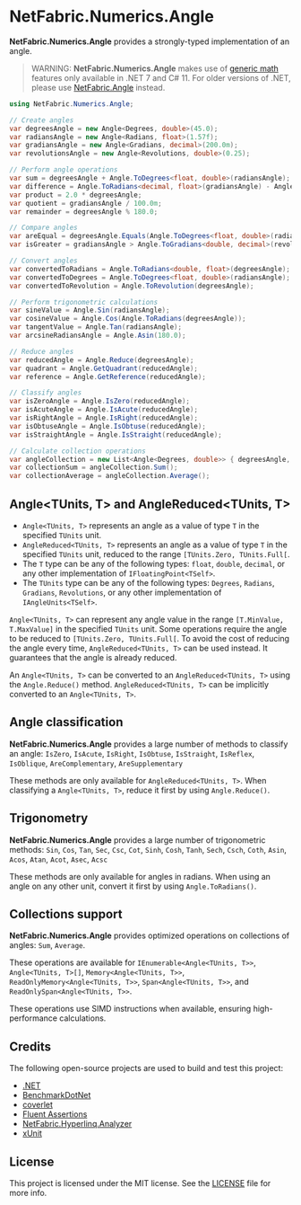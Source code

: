 ﻿# NetFabric.Numerics.Angle

**NetFabric.Numerics.Angle** provides a strongly-typed implementation of an angle. 

> WARNING: 
> **NetFabric.Numerics.Angle** makes use of [generic math](https://learn.microsoft.com/en-us/dotnet/standard/generics/math) features only available in .NET 7 and C# 11.
> For older versions of .NET, please use [NetFabric.Angle](https://github.com/NetFabric/NetFabric.Angle) instead.

``` csharp
using NetFabric.Numerics.Angle;

// Create angles
var degreesAngle = new Angle<Degrees, double>(45.0);
var radiansAngle = new Angle<Radians, float>(1.57f);
var gradiansAngle = new Angle<Gradians, decimal>(200.0m);
var revolutionsAngle = new Angle<Revolutions, double>(0.25);

// Perform angle operations
var sum = degreesAngle + Angle.ToDegrees<float, double>(radiansAngle);
var difference = Angle.ToRadians<decimal, float>(gradiansAngle) - Angle.ToRadians<double, float>(revolutionsAngle);
var product = 2.0 * degreesAngle;
var quotient = gradiansAngle / 100.0m;
var remainder = degreesAngle % 180.0;

// Compare angles
var areEqual = degreesAngle.Equals(Angle.ToDegrees<float, double>(radiansAngle));
var isGreater = gradiansAngle > Angle.ToGradians<double, decimal>(revolutionsAngle);

// Convert angles
var convertedToRadians = Angle.ToRadians<double, float>(degreesAngle);
var convertedToDegrees = Angle.ToDegrees<float, double>(radiansAngle);
var convertedToRevolution = Angle.ToRevolution(degreesAngle);

// Perform trigonometric calculations
var sineValue = Angle.Sin(radiansAngle);
var cosineValue = Angle.Cos(Angle.ToRadians(degreesAngle));
var tangentValue = Angle.Tan(radiansAngle);
var arcsineRadiansAngle = Angle.Asin(180.0);

// Reduce angles
var reducedAngle = Angle.Reduce(degreesAngle);
var quadrant = Angle.GetQuadrant(reducedAngle);
var reference = Angle.GetReference(reducedAngle);

// Classify angles
var isZeroAngle = Angle.IsZero(reducedAngle);
var isAcuteAngle = Angle.IsAcute(reducedAngle);
var isRightAngle = Angle.IsRight(reducedAngle);
var isObtuseAngle = Angle.IsObtuse(reducedAngle);
var isStraightAngle = Angle.IsStraight(reducedAngle);

// Calculate collection operations
var angleCollection = new List<Angle<Degrees, double>> { degreesAngle, Angle.ToDegrees<float, double>(radiansAngle), Angle.ToDegrees<decimal, double>(gradiansAngle) };
var collectionSum = angleCollection.Sum();
var collectionAverage = angleCollection.Average();
```

## Angle<TUnits, T> and AngleReduced<TUnits, T>

- `Angle<TUnits, T>` represents an angle as a value of type `T` in the specified `TUnits` unit. 
- `AngleReduced<TUnits, T>` represents an angle as a value of type `T` in the specified `TUnits` unit, reduced to the range `[TUnits.Zero, TUnits.Full[`.
- The `T` type can be any of the following types: `float`, `double`, `decimal`, or any other implementation of `IFloatingPoint<TSelf>`.
- The `TUnits` type can be any of the following types: `Degrees`, `Radians`, `Gradians`, `Revolutions`, or any other implementation of `IAngleUnits<TSelf>`.

`Angle<TUnits, T>` can represent any angle value in the range `[T.MinValue, T.MaxValue]` in the specified `TUnits` unit. Some operations require the angle to be reduced to `[TUnits.Zero, TUnits.Full[`. 
To avoid the cost of reducing the angle every time, `AngleReduced<TUnits, T>` can be used instead. It guarantees that the angle is already reduced. 

An `Angle<TUnits, T>` can be converted to an `AngleReduced<TUnits, T>` using the `Angle.Reduce()` method.
`AngleReduced<TUnits, T>` can be implicitly converted to an `Angle<TUnits, T>`.

## Angle classification

**NetFabric.Numerics.Angle** provides a large number of methods to classify an angle: `IsZero`, `IsAcute`, `IsRight`, `IsObtuse`, `IsStraight`, `IsReflex`, `IsOblique`, `AreComplementary`, `AreSupplementary`

These methods are only available for `AngleReduced<TUnits, T>`. When classifying a `Angle<TUnits, T>`, reduce it first by using `Angle.Reduce()`.

## Trigonometry

**NetFabric.Numerics.Angle** provides a large number of trigonometric methods: `Sin`, `Cos`, `Tan`, `Sec`, `Csc`, `Cot`, `Sinh`, `Cosh`, `Tanh`, `Sech`, `Csch`, `Coth`, `Asin`, `Acos`, `Atan`, `Acot`, `Asec`, `Acsc`

These methods are only available for angles in radians. When using an angle on any other unit, convert it first by using `Angle.ToRadians()`.

## Collections support

**NetFabric.Numerics.Angle** provides optimized operations on collections of angles: `Sum`, `Average`.

These operations are available for `IEnumerable<Angle<TUnits, T>>`, `Angle<TUnits, T>[]`, `Memory<Angle<TUnits, T>>`, `ReadOnlyMemory<Angle<TUnits, T>>`, `Span<Angle<TUnits, T>>`, and `ReadOnlySpan<Angle<TUnits, T>>`.

These operations use SIMD instructions when available, ensuring high-performance calculations.

## Credits

The following open-source projects are used to build and test this project:

- [.NET](https://github.com/dotnet)
- [BenchmarkDotNet](https://github.com/dotnet/BenchmarkDotNet)
- [coverlet](https://github.com/coverlet-coverage/coverlet)
- [Fluent Assertions](https://github.com/fluentassertions/fluentassertions)
- [NetFabric.Hyperlinq.Analyzer](https://github.com/NetFabric/NetFabric.Hyperlinq.Analyzer)
- [xUnit](https://github.com/xunit/xunit)

## License

This project is licensed under the MIT license. See the [LICENSE](https://github.com/NetFabric/NetFabric.Numerics/blob/main/README.md) file for more info.